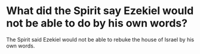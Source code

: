# What did the Spirit say Ezekiel would not be able to do by his own words?

The Spirit said Ezekiel would not be able to rebuke the house of Israel by his own words.
